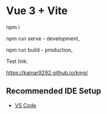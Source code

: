 # Vue 3 + Vite


npm i

npm run serve - development,

npm run build - production,


Test link:

https://kainar9292.github.io/kmg/

## Recommended IDE Setup

- [VS Code](https://code.visualstudio.com/)
